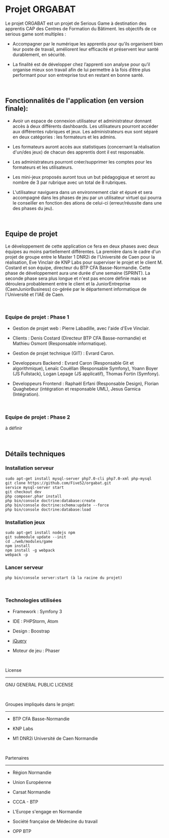 

# Projet ORGABAT


Le projet ORGABAT est un projet de Serious Game à destination des apprentis CAP des Centres de Formation du Bâtiment. les objectifs de ce serious game sont multiples :

  - Accompagner par le numérique les apprentis pour qu’ils organisent bien leur poste de travail, améliorent leur efficacité et préservent leur santé durablement, en sécurité.

  - La finalité est de développer chez l’apprenti son analyse pour qu’il organise mieux son travail afin de lui permettre à la fois d’être plus performant pour son entreprise tout en restant en bonne santé.

​

## Fonctionnalités de l'application (en version finale):

  - Avoir un espace de connexion utilisateur et administrateur donnant accès à deux différents dashboards. Les utilisateurs pourront accéder aux différentes rubriques et jeux. Les administrateurs eux sont séparé en deux catégories : les formateurs et les admins.

  - Les formateurs auront accès aux statistiques (concernant la réalisation d'un/des jeux) de chacun des apprentis dont il est responsable.

  - Les administrateurs pourront créer/supprimer les comptes pour les formateurs et les utilisateurs.

  - Les mini-jeux proposés auront tous un but pédagogique et seront au nombre de 3 par rubrique avec un total de 8 rubriques.

  - L'utilisateur naviguera dans un environnement clair et épuré et sera accompagné dans les phases de jeu par un utilisateur virtuel qui pourra le conseiller en fonction des ations de celui-ci (erreur/réussite dans une des phases du jeu).

​

## Equipe de projet

Le développement de cette application ce fera en deux phases avec deux équipes au moins partiellement différentes. La première dans le cadre d'un projet de groupe entre le Master 1 DNR2i de l'Université de Caen pour la réalisation, Eve Vinclair de KNP Labs pour superviser le projet et le client M. Costard et son équipe, directeur du BTP CFA Basse-Normandie. Cette phase de développement aura une durée d'une semaine (SPRINT). La seconde phase sera plus longue et n'est pas encore définie mais se déroulera probablement entre le client et la JuniorEntreprise (CaenJuniorBusiness) co-gérée par le département informatique de l'Université et l'IAE de Caen.

​

### Equipe de projet : Phase 1

  - Gestion de projet web : Pierre Labadille, avec l'aide d'Eve Vinclair.

  - Clients : Denis Costard (Directeur BTP CFA Basse-normandie) et Mathieu Osmont (Responsable informatique).

  - Gestion de projet technique (GIT) : Evrard Caron.

  - Developpeurs Backend : Evrard Caron (Responsable Git et algorithmique), Lenaïc Couëllan (Responsable Symfony), Yoann Boyer (JS Fullstack), Logan Lepage (JS applicatif), Thomas Fortin (Symfony).

  - Developpeurs Frontend : Raphaël Erfani (Responsable Design), Florian Quaghebeur (intégration et responsable UML), Jesus Garnica (Intégration).

​

### Equipe de projet : Phase 2

à définir

​

## Détails techniques

### Installation serveur

```
sudo apt-get install mysql-server php7.0-cli php7.0-xml php-mysql
git clone https://github.com/Five52/orgabat.git
service mysql-server start
git checkout dev
php composer.phar install
php bin/console doctrine:database:create
php bin/console doctrine:schema:update --force
php bin/console doctrine:database:load
```

### Installation jeux

```
sudo apt-get install nodejs npm
git submodule update --init
cd ./web/modules/game
npm install
npm install -g webpack
webpack -p
```

### Lancer serveur

```
php bin/console server:start (à la racine du projet)
```

​

### Technologies utilisées

* Framework : Symfony 3

* IDE : PHPStorm, Atom

* Design : Boostrap

* [jQuery]

* Moteur de jeu : Phaser

​

License

----

GNU GENERAL PUBLIC LICENSE

​

Groupes impliqués dans le projet:

----

* BTP CFA Basse-Normandie

* KNP Labs

* M1 DNR2i Université de Caen Normandie

​

Partenaires

----

* Région Normandie

* Union Européenne

* Carsat Normandie

* CCCA - BTP

* L'Europe s'engage en Normandie

* Société française de Médecine du travail

* OPP BTP

   [jQuery]: <http://jquery.com>
